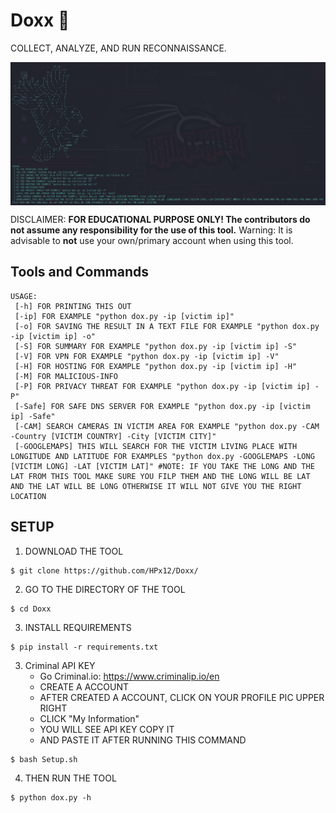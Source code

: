 # Doxx 🔎

COLLECT, ANALYZE, AND RUN RECONNAISSANCE.

<p align="center">
<img align="center" src="images/Screenshot.png" width="900">
</p>

DISCLAIMER: **FOR EDUCATIONAL PURPOSE ONLY! The contributors do not assume any responsibility for the use of this tool.**
Warning: It is advisable to **not** use your own/primary account when using this tool.


## Tools and Commands
```
USAGE: 
 [-h] FOR PRINTING THIS OUT
 [-ip] FOR EXAMPLE "python dox.py -ip [victim ip]"
 [-o] FOR SAVING THE RESULT IN A TEXT FILE FOR EXAMPLE "python dox.py -ip [victim ip] -o"
 [-S] FOR SUMMARY FOR EXAMPLE "python dox.py -ip [victim ip] -S"
 [-V] FOR VPN FOR EXAMPLE "python dox.py -ip [victim ip] -V"
 [-H] FOR HOSTING FOR EXAMPLE "python dox.py -ip [victim ip] -H"
 [-M] FOR MALICIOUS-INFO
 [-P] FOR PRIVACY THREAT FOR EXAMPLE "python dox.py -ip [victim ip] -P"
 [-Safe] FOR SAFE DNS SERVER FOR EXAMPLE "python dox.py -ip [victim ip] -Safe"
 [-CAM] SEARCH CAMERAS IN VICTIM AREA FOR EXAMPLE "python dox.py -CAM -Country [VICTIM COUNTRY] -City [VICTIM CITY]"
 [-GOOGLEMAPS] THIS WILL SEARCH FOR THE VICTIM LIVING PLACE WITH LONGITUDE AND LATITUDE FOR EXAMPLES "python dox.py -GOOGLEMAPS -LONG [VICTIM LONG] -LAT [VICTIM LAT]" #NOTE: IF YOU TAKE THE LONG AND THE LAT FROM THIS TOOL MAKE SURE YOU FILP THEM AND THE LONG WILL BE LAT AND THE LAT WILL BE LONG OTHERWISE IT WILL NOT GIVE YOU THE RIGHT LOCATION
```



## SETUP
1. DOWNLOAD THE TOOL
```
$ git clone https://github.com/HPx12/Doxx/
```
2. GO TO THE DIRECTORY OF THE TOOL
```
$ cd Doxx
```
3. INSTALL REQUIREMENTS
```
$ pip install -r requirements.txt
```
3. Criminal API KEY
   - Go Criminal.io:  https://www.criminalip.io/en
   - CREATE A ACCOUNT
   - AFTER CREATED A ACCOUNT, CLICK ON YOUR PROFILE PIC UPPER RIGHT
   - CLICK "My Information"
   - YOU WILL SEE API KEY COPY IT
   - AND PASTE IT AFTER RUNNING THIS COMMAND
```
$ bash Setup.sh
```
4. THEN RUN THE TOOL
```
$ python dox.py -h
```
